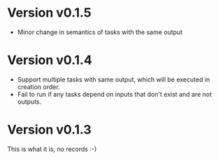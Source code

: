 # Version v0.1.5

* Minor change in semantics of tasks with the same output

# Version v0.1.4

* Support multiple tasks with same output, which will be executed in creation order.
* Fail to run if any tasks depend on inputs that don't exist and are not outputs.

# Version v0.1.3

This is what it is, no records :-)
